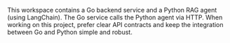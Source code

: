 <!-- Use this file to provide workspace-specific custom instructions to Copilot. For more details, visit https://code.visualstudio.com/docs/copilot/copilot-customization#_use-a-githubcopilotinstructionsmd-file -->

This workspace contains a Go backend service and a Python RAG agent (using LangChain). The Go service calls the Python agent via HTTP. When working on this project, prefer clear API contracts and keep the integration between Go and Python simple and robust.
